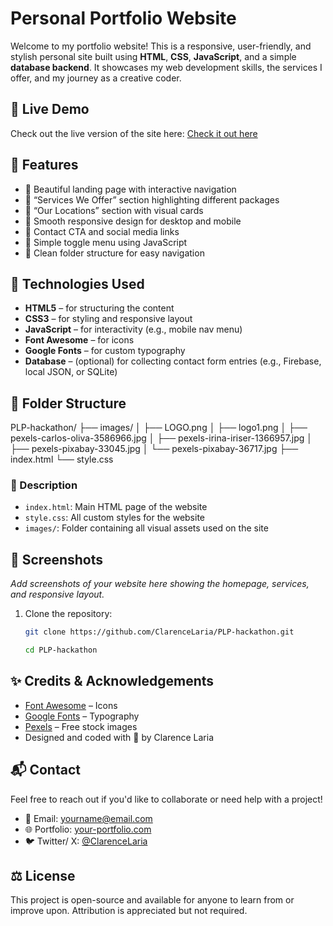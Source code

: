 # Personal Portfolio Website

Welcome to my portfolio website! This is a responsive, user-friendly, and stylish personal site built using **HTML**, **CSS**, **JavaScript**, and a simple **database backend**. It showcases my web development skills, the services I offer, and my journey as a creative coder.

## 🚀 Live Demo

Check out the live version of the site here: [Check it out here](https://clarencelaria.github.io/PLP-hackathon/)

## 📌 Features

- 🔹 Beautiful landing page with interactive navigation
- 🔹 “Services We Offer” section highlighting different packages
- 🔹 “Our Locations” section with visual cards
- 🔹 Smooth responsive design for desktop and mobile
- 🔹 Contact CTA and social media links
- 🔹 Simple toggle menu using JavaScript
- 🔹 Clean folder structure for easy navigation

## 🧰 Technologies Used

- **HTML5** – for structuring the content
- **CSS3** – for styling and responsive layout
- **JavaScript** – for interactivity (e.g., mobile nav menu)
- **Font Awesome** – for icons
- **Google Fonts** – for custom typography
- **Database** – (optional) for collecting contact form entries (e.g., Firebase, local JSON, or SQLite)

## 📁 Folder Structure

PLP-hackathon/
├── images/
│   ├── LOGO.png
│   ├── logo1.png
│   ├── pexels-carlos-oliva-3586966.jpg
│   ├── pexels-irina-iriser-1366957.jpg
│   ├── pexels-pixabay-33045.jpg
│   └── pexels-pixabay-36717.jpg
├── index.html
└── style.css

### 📄 Description

- `index.html`: Main HTML page of the website
- `style.css`: All custom styles for the website
- `images/`: Folder containing all visual assets used on the site


## 📸 Screenshots

_Add screenshots of your website here showing the homepage, services, and responsive layout._

1. Clone the repository:
   ```bash
   git clone https://github.com/ClarenceLaria/PLP-hackathon.git
   ```
   
   ```bash
   cd PLP-hackathon
   ```

## ✨ Credits & Acknowledgements

- [Font Awesome](https://fontawesome.com) – Icons  
- [Google Fonts](https://fonts.google.com) – Typography  
- [Pexels](https://pexels.com) – Free stock images  
- Designed and coded with 💙 by Clarence Laria

## 📬 Contact

Feel free to reach out if you'd like to collaborate or need help with a project!

- 📧 Email: yourname@email.com
- 🌐 Portfolio: [your-portfolio.com](https://clarencelaria.github.io/PLP-hackathon/)
- 🐦 Twitter/ X: [@ClarenceLaria](https://x.com/ClarenceLaria)

## ⚖️ License

This project is open-source and available for anyone to learn from or improve upon. Attribution is appreciated but not required.

